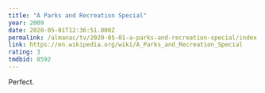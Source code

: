 ```yaml
---
title: "A Parks and Recreation Special"
year: 2009
date: 2020-05-01T12:36:51.000Z
permalink: /almanac/tv/2020-05-01-a-parks-and-recreation-special/index.html
link: https://en.wikipedia.org/wiki/A_Parks_and_Recreation_Special
rating: 3
tmdbid: 8592
---
```


Perfect.